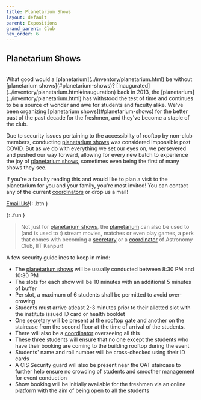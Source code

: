 ```yaml
---
title: Planetarium Shows
layout: default
parent: Expositions
grand_parent: Club
nav_order: 6
---
```


## Planetarium Shows

<br />
What good would a [planetarium](../inventory/planetarium.html) be without [planetarium shows](#planetarium-shows)? [Inaugurated](../inventory/planetarium.html#inauguration) back in 2013, the [planetarium](../inventory/planetarium.html) has withstood the test of time and continues to be a source of wonder and awe for students and faculty alike. We've been organizing [planetarium shows](#planetarium-shows) for the better past of the past decade for the freshmen, and they've become a staple of the club.

Due to security issues pertaining to the accessibilty of rooftop by non-club members, conducting [planetarium shows](#planetarium-shows) was considered impossible post COVID. But as we do with everything we set our eyes on, we persevered and pushed our way forward, allowing for every new batch to experience the joy of [planetarium shows](#planetarium-shows), sometimes even being the first of many shows they see.

If you're a faculty reading this and would like to plan a visit to the planetarium for you and your family, you're most invited! You can contact any of the current [coordinators](../teams/recruitment.html#coordinator) or drop us a mail!

[Email Us!](mailto:astroclub@iitk.ac.in){: .btn }

{: .fun }

> Not just for [planetarium shows](#planetarium-shows), the [planetarium](../inventory/planetarium.html) can also be used to (and is used to :) stream movies, matches or even play games, a perk that comes with becoming a [secretary](../teams/recruitment.html#secretary) or a [coordinator](../teams/recruitment.html#coordinator) of Astronomy Club, IIT Kanpur!

A few security guidelines to keep in mind:

- The [planetarium shows](#planetarium-shows) will be usually conducted between 8:30 PM and 10:30 PM
- The slots for each show will be 10 minutes with an additional 5 minutes of buffer
- Per slot, a maximum of 6 students shall be permitted to avoid over-crowing
- Students must arrive atleast 2-3 minutes prior to their allotted slot with the institute issued ID card or health booklet
- One [secretary](../teams/recruitment.html#secretary) will be present at the rooftop gate and another on the staircase from the second floor at the time of arrival of the students.
- There will also be a [coordinator](../teams/recruitment.html#coordinator) overseeing all this
- These three students will ensure that no one except the students who have their booking are coming to the building rooftop during the event
- Students' name and roll number will be cross-checked using their ID cards
- A CIS Security guard will also be present near the OAT staircase to further help ensure no crowding of students and smoother management for event conduction
- Show booking will be initially available for the freshmen via an online platform with the aim of being open to all the students

